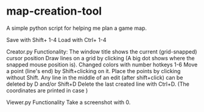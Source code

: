 # map-creation-tool
A simple python script for helping me plan a game map.

Save with Shift+ 1-4
Load with Ctrl+ 1-4

Creator.py Functionality:
The window title shows the current (grid-snapped) cursor position
Draw lines on a grid by clicking (A big dot shows where the snapped mouse position is).
Changed colors with number hotkeys 1-6
Move a point (line's end) by Shift+clicking on it. Place the points by clicking without Shift.
Any line in the middle of an edit (after shift+click) can be deleted by D and/or Shift+D
Delete the last created line with Ctrl+D. (The coordinates are printed in case )

Viewer.py Functionality
Take a screenshot with 0.
